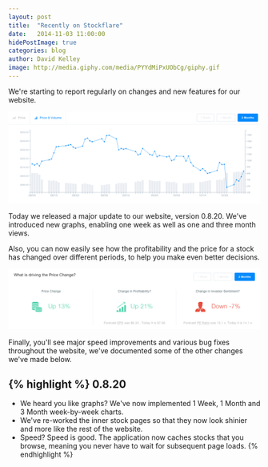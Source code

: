 ```yaml
---
layout: post
title:  "Recently on Stockflare"
date:   2014-11-03 11:00:00
hidePostImage: true
categories: blog
author: David Kelley
image: http://media.giphy.com/media/PYYdMiPxUObCg/giphy.gif
---
```


We're starting to report regularly on changes and new features for our website.

![New Price Graph](/img/recently-on-stockflare-graph.png)

Today we released a major update to our website, version 0.8.20. We've introduced new graphs, enabling one week as well as one and three month views.

Also, you can now easily see how the profitability and the price for a stock has changed over different periods, to help you make even better decisions.

![New Price Change Information](/img/recently-on-stockflare-change.png)

Finally, you'll see major speed improvements and various bug fixes throughout the website, we've documented some of the other changes we've made below.

{% highlight %}
0.8.20
--
* We heard you like graphs? We've now implemented 1 Week, 1 Month and 3 Month week-by-week charts.
* We've re-worked the inner stock pages so that they now look shinier and more like the rest of the website.
* Speed? Speed is good. The application now caches stocks that you browse, meaning you never have to wait for subsequent page loads.
{% endhighlight %}
